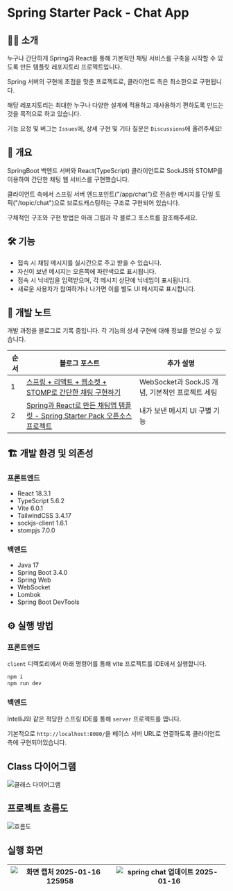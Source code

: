 # Spring Starter Pack - Chat App

## 💁‍♂️ 소개
누구나 간단하게 Spring과 React를 통해 기본적인 채팅 서비스를 구축을 시작할 수 있도록 만든 템플릿 레포지토리 프로젝트입니다.

Spring 서버의 구현에 초점을 맞춘 프로젝트로, 클라이언트 측은 최소한으로 구현됩니다.

해당 레포지토리는 최대한 누구나 다양한 설계에 적용하고 재사용하기 편하도록 만드는 것을 목적으로 하고 있습니다.

기능 요청 및 버그는 `Issues`에, 상세 구현 및 기타 질문은 `Discussions`에 올려주세요!

## 🚩 개요
SpringBoot 백엔드 서버와 React(TypeScript) 클라이언트로 SockJS와 STOMP를 이용하여 간단한 채팅 웹 서비스를 구현했습니다.

클라이언트 측에서 스프링 서버 엔드포인트("/app/chat")로 전송한 메시지를 단일 토픽("/topic/chat")으로 브로드캐스팅하는 구조로 구현되어 있습니다.

구체적인 구조와 구현 방법은 아래 그림과 각 블로그 포스트를 참조해주세요.

## 🛠 기능
- 접속 시 채팅 메시지를 실시간으로 주고 받을 수 있습니다.
- 자신이 보낸 메시지는 오른쪽에 파란색으로 표시됩니다.
- 접속 시 닉네임을 입력받으며, 각 메시지 상단에 닉네임이 표시됩니다.
- 새로운 사용자가 참여하거나 나가면 이를 별도 UI 메시지로 표시합니다.

## 📝 개발 노트
개발 과정을 블로그로 기록 중입니다. 각 기능의 상세 구현에 대해 정보를 얻으실 수 있습니다.

|  순서  | 블로그 포스트 | 추가 설명
|--------|--------------|-----------|
| 1 | [스프링 + 리액트 + 웹소켓 + STOMP로 간단한 채팅 구현하기](https://velog.io/@gyehyunbak/%EC%8A%A4%ED%94%84%EB%A7%81-%EB%A6%AC%EC%95%A1%ED%8A%B8-%EC%9B%B9%EC%86%8C%EC%BC%93-STOMP%EB%A1%9C-%EA%B0%84%EB%8B%A8%ED%95%9C-%EC%B1%84%ED%8C%85-%EA%B5%AC%ED%98%84%ED%95%98%EA%B8%B0) | WebSocket과 SockJS 개념, 기본적인 프로젝트 세팅
| 2 | [Spring과 React로 만든 채팅앱 템플릿 - Spring Starter Pack 오픈소스 프로젝트](https://velog.io/@gyehyunbak/Spring%EA%B3%BC-React%EB%A1%9C-%EB%A7%8C%EB%93%A0-%EC%B1%84%ED%8C%85%EC%95%B1-%ED%85%9C%ED%94%8C%EB%A6%BF-Spring-Starter-Pack-%EC%98%A4%ED%94%88%EC%86%8C%EC%8A%A4-%ED%94%84%EB%A1%9C%EC%A0%9D%ED%8A%B8) | 내가 보낸 메시지 UI 구별 기능

## 🏗 개발 환경 및 의존성
### 프론트엔드
- React 18.3.1
- TypeScript 5.6.2
- Vite 6.0.1
- TailwindCSS 3.4.17
- sockjs-client 1.6.1
- stompjs 7.0.0
### 백엔드
- Java 17
- Spring Boot 3.4.0
- Spring Web
- WebSocket
- Lombok
- Spring Boot DevTools

## ⚙ 실행 방법
### 프론트엔드
`client` 디렉토리에서 아래 명령어를 통해 vite 프로젝트를 IDE에서 실행합니다.

```bash
npm i
npm run dev
```

### 백엔드
IntelliJ와 같은 적당한 스프링 IDE를 통해 `server` 프로젝트를 엽니다.

기본적으로 `http://localhost:8080/`을 베이스 서버 URL로 연결하도록 클라이언트측에 구현되어있습니다. 

## Class 다이어그램
![클래스 다이어그램](https://github.com/user-attachments/assets/648c1dfa-d7f4-4aa3-9856-36852d1a30f4)

## 프로젝트 흐름도
![흐름도](https://github.com/user-attachments/assets/24b44838-1c4d-4b5e-99f3-4205918ab213)

## 실행 화면
![화면 캡처 2025-01-16 125958](https://github.com/user-attachments/assets/0ef2c031-4410-4e33-91c3-6835663b5ffb) | ![spring chat 업데이트 2025-01-16](https://github.com/user-attachments/assets/dd4ed3f4-1f7a-4087-af7e-45650f8dcbb3)
---|---|
